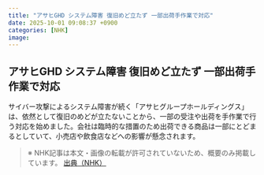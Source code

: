 ```yaml
---
title: "アサヒGHD システム障害 復旧めど立たず 一部出荷手作業で対応"
date: 2025-10-01 09:08:37 +0900
categories: [NHK]
image: 
---
```

## アサヒGHD システム障害 復旧めど立たず 一部出荷手作業で対応

サイバー攻撃によるシステム障害が続く「アサヒグループホールディングス」は、依然として復旧のめどが立たないことから、一部の受注や出荷を手作業で行う対応を始めました。会社は臨時的な措置のため出荷できる商品は一部にとどまるとしていて、小売店や飲食店などへの影響が懸念されます。

> ※ NHK記事は本文・画像の転載が許可されていないため、概要のみ掲載しています。
[出典（NHK）](http://www3.nhk.or.jp/news/html/20251001/k10014938171000.html)
